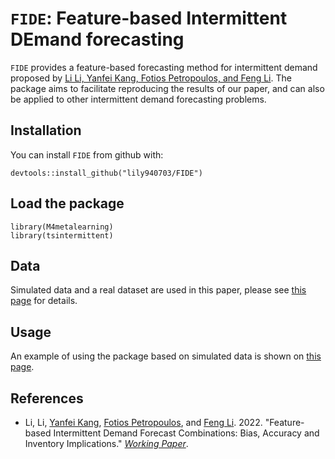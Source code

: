 # `FIDE`: Feature-based Intermittent DEmand forecasting

`FIDE` provides a feature-based forecasting method for intermittent demand proposed by [Li Li, Yanfei Kang, Fotios Petropoulos, and Feng Li](https://arxiv.org/abs/2204.08283). The package aims to facilitate reproducing the results of our paper, and can also be applied to other intermittent demand forecasting problems. 

## Installation
You can install `FIDE` from github with:
```
devtools::install_github("lily940703/FIDE")
```

## Load the package
```
library(M4metalearning)
library(tsintermittent)
```
## Data
Simulated data and a real dataset are used in this paper, please see [this page](https://github.com/lily940703/FIDE/blob/main/docs/Usage%20example.md) for details.

## Usage
An example of using the package based on simulated data is shown on [this page](https://github.com/lily940703/FIDE/blob/main/docs/Usage%20example.md).

## References
- Li, Li, [Yanfei Kang](https://yanfei.site), [Fotios Petropoulos](https://researchportal.bath.ac.uk/en/persons/fotios-petropoulos), and [Feng Li](http://feng.li/). 2022. "Feature-based Intermittent Demand Forecast Combinations: Bias, Accuracy and Inventory Implications." [*_Working Paper_*](https://arxiv.org/abs/2204.08283). 
